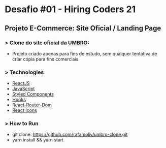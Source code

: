 # Desafio #01 - Hiring Coders 21

## Projeto E-Commerce: Site Oficial / Landing Page

### > Clone do site oficial da [UMBRO](https://www.umbro.com.br/?gclid=Cj0KCQjw0K-HBhDDARIsAFJ6UGiDz2JQ82K29BvvbIZs5QGeK2G8TExnpwqKk9klfy44-RhloTbSwZwaAqw2EALw_wcB):

- Projeto criado apenas para fins de estudo, sem qualquer tentativa de criar cópia para fins comerciais

### > Technologies

- [ReactJS](https://pt-br.reactjs.org/)
- [JavaScript](https://developer.mozilla.org/pt-BR/docs/Web/JavaScript)
- [Styled Components](https://styled-components.com/)
- [Hooks](https://pt-br.reactjs.org/docs/hooks-intro.html)
- [React-Router-Dom](https://reactrouter.com/web/guides/quick-start)
- [React Icons](https://react-icons.github.io/react-icons/)

### > How to Run

- git clone: https://github.com/rafamoliv/umbro-clone.git
- yarn install && yarn start
